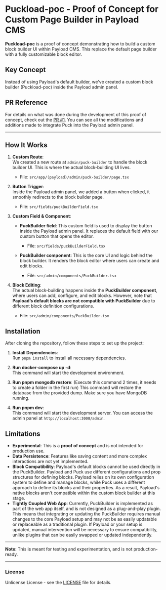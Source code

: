 # Puckload-poc - Proof of Concept for Custom Page Builder in Payload CMS

**Puckload-poc** is a proof of concept demonstrating how to build a custom block builder UI within Payload CMS. This replace the default page builder with a fully customizable block editor.

## Key Concept

Instead of using Payload's default builder, we've created a custom block builder (Puckload-poc) inside the Payload admin panel.

## PR Reference

For details on what was done during the development of this proof of concept, check out the [PR #1](https://github.com/Copystrike/puckload-poc/pull/1). You can see all the modifications and additions made to integrate Puck into the Payload admin panel.

---

## How It Works

1. **Custom Route**:  
   We created a new route at `admin/puck-builder` to handle the block builder UI. This is where the actual block-building UI lives.  
   - File: `src/app/(payload)/admin/puck-builder/page.tsx`

2. **Button Trigger**:  
   Inside the Payload admin panel, we added a button when clicked, it smoothly redirects to the block builder page.  
   - File: `src/fields/puckBuilderField.tsx`

3. **Custom Field & Component**:  
   - **PuckBuilder field**: This custom field is used to display the button inside the Payload admin panel. It replaces the default field with our custom button that opens the editor.  
     - File: `src/fields/puckBuilderField.tsx`
   
   - **PuckBuilder component**: This is the core UI and logic behind the block builder. It renders the block editor where users can create and edit blocks.  
     - File: `src/admin/components/PuckBuilder.tsx`

4. **Block Editing**:  
   The actual block-building happens inside the **PuckBuilder component**, where users can add, configure, and edit blocks. However, note that **Payload’s default blocks are not compatible with PuckBuilder** due to different block definition configurations.  
   - File: `src/admin/components/PuckBuilder.tsx`

## Installation

After cloning the repository, follow these steps to set up the project:

1. **Install Dependencies**:  
   Run `pnpm install` to install all necessary dependencies.

2. **Run docker-compose up -d**:  
   This command will start the development environment.

3. **Run pnpm mongodb restore**:  (Execute this command 2 times, it needs to create a folder in the first run)
   This command will restore the database from the provided dump. Make sure you have MongoDB running.

4. **Run pnpm dev**:  
   This command will start the development server. You can access the admin panel at `http://localhost:3000/admin`.

## Limitations

- **Experimental**: This is a **proof of concept** and is not intended for production use.
- **Data Persistence**: Features like saving content and more complex interactions are not yet implemented.
- **Block Compatibility**: Payload's default blocks cannot be used directly in the PuckBuilder. Payload and Puck use different configurations and prop structures for defining blocks. Payload relies on its own configuration system to define and manage blocks, while Puck uses a different approach to define its blocks and their properties. As a result, Payload's native blocks aren't compatible within the custom block builder at this stage.
- **Tightly Coupled Web App**: Currently, PuckBuilder is implemented as part of the web app itself, and is not designed as a plug-and-play plugin. This means that integrating or updating the PuckBuilder requires manual changes to the core Payload setup and may not be as easily updatable or replaceable as a traditional plugin. If Payload or your setup is updated, manual intervention will be necessary to ensure compatibility, unlike plugins that can be easily swapped or updated independently.

---

**Note**: This is meant for testing and experimentation, and is not production-ready.

---

### License

Unlicense License - see the [LICENSE](LICENSE) file for details.
